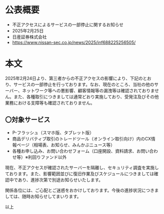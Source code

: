 # 公表概要
- 不正アクセスによるサービスの一部停止に関するお知らせ
- 2025年2月25日
- 日産証券株式会社
- https://www.nissan-sec.co.jp/news/2025/inf688225256505/

# 本文
2025年2月24日より、第三者からの不正アクセスの影響により、下記のとおり、サービスの一部停止を行っております。なお、現在のところ、当社の他のサーバー、ネットワーク等への悪影響、顧客情報等の漏洩等は確認されておりません。また、各種取引につきましては通常どおり実施しており、受発注及びその他業務における支障等も確認されておりません。

## 〇対象サービス
- P-フラッシュ（スマホ版、タブレット版）
- 商品デリバティブ取引のトレードツール（オンライン取引向け）内のCX情報ページ（相場表、お知らせ、みんかぶニュース等）
- 各種お申し込み、お問い合わせフォーム（口座開設、資料請求、お問い合わせ等）※利回りファンド以外
 
現在、不正アクセスが確認されたサーバーを隔離し、セキュリティ調査を実施しております。また、影響範囲並びに復旧作業及びスケジュールにつきましては確認中であり、進捗次第で別途お知らせいたします。

関係各位には、ご心配とご迷惑をおかけしております。今後の進捗状況につきましては、随時お知らせしてまいります。

以上
